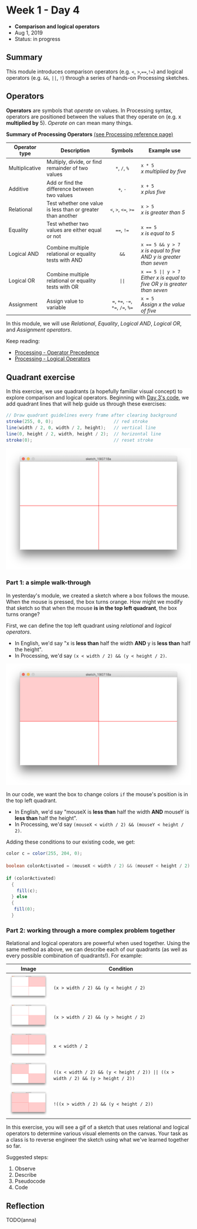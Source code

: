 # Week 1 - Day 4

* **Comparison and logical operators** 
* Aug 1, 2019
* Status: in progress


## Summary
This module introduces comparison operators (e.g. `<`, `>`,`==`,`!=`) and logical operators (e.g. `&&`, `||`, `!`) through a series of hands-on Processing sketches.


## Operators

**Operators** are symbols that *operate* on values. In Processing syntax, operators are positioned between the values that they operate on (e.g. x **multiplied by** 5). *Operate on* can mean many things.

**Summary of Processing Operators** [(see Processing reference page)][1]

| Operator type  | Description | Symbols | Example use |
| -------------- | ----------- | :------:| ------- |
| Multiplicative | Multiply, divide, or find remainder of two values | `*`, `/`, `%` | `x * 5` <br> *x multiplied by five* |
| Additive       | Add or find the difference between two values | `+`, `-` | `x + 5` <br> *x plus five* |
| Relational     | Test whether one value is less than or greater than another | `<`, `>`, `<=`, `>=` | `x > 5` <br> *x is greater than 5* |
| Equality       | Test whether two values are either equal or not | `==`, `!=` | `x == 5` <br> *x is equal to 5* |
| Logical AND    | Combine multiple relational or equality tests with AND | `&&` | `x == 5 && y > 7` <br> *x is equal to five AND y is greater than seven* |
| Logical OR     | Combine multiple relational or equality tests with OR | `\|\|` | `x == 5 \|\| y > 7` <br> *Either x is equal to five OR y is greater than seven* |
| Assignment     | Assign value to variable | `=`, `+=`, `-=`, `*=`, `/=`, `%=` | `x = 5` <br> *Assign x the value of five* |

In this module, we will use *Relational*, *Equality*, *Logical AND*, *Logical OR*, and *Assignment operators*.

Keep reading:
* [Processing - Operator Precedence](https://processing.org/examples/operatorprecedence.html)
* [Processing - Logical Operators](https://processing.org/examples/logicaloperators.html)


## Quadrant exercise
In this exercise, we use quadrants (a hopefully familiar visual concept) to explore comparison and logical operators. Beginning with [Day 3's code][3], we add quadrant lines that will help guide us through these exercises:

```java
// Draw quadrant guidelines every frame after clearing background
stroke(255, 0, 0);                       // red stroke
line(width / 2, 0, width / 2, height);   // vertical line
line(0, height / 2, width, height / 2);  // horizontal line
stroke(0);                               // reset stroke
 ```
 
 ![quad_0000](readme_images/quad_0000.png)
 
### Part 1: a simple walk-through

In yesterday's module, we created a sketch where a box follows the mouse. When the mouse is pressed, the box turns orange.
How might we modify that sketch so that when the mouse **is in the top left quadrant**, the box turns orange?

First, we can define the top left quadrant using *relational* and *logical operators*.
*    In English, we'd say "x is **less than** half the width **AND** y is **less than** half the height".
*    In Processing, we'd say `(x < width / 2) && (y < height / 2)`.

![quad_0000](readme_images/quad_1000.png)

In our code, we want the box to change colors `if` the mouse's position is in the top left quadrant.
*    In English, we'd say "mouseX is **less than** half the width **AND** mouseY is **less than** half the height".
*    In Processing, we'd say `(mouseX < width / 2) && (mouseY < height / 2)`.

Adding these conditions to our existing code, we get:

```java
color c = color(255, 204, 0);

boolean colorActivated = (mouseX < width / 2) && (mouseY < height / 2);

if (colorActivated)
  {
    fill(c);
  } else
  {
   fill(0);
  } 
```

### Part 2: working through a more complex problem together

Relational and logical operators are powerful when used together. Using the same method as above, we can describe each of our quadrants (as well as every possible combination of quadrants!). For example: 

| Image | Condition |
| ----- | --------- |
| <img src="readme_images/quad_0100.png" width="150"/> | `(x > width / 2) && (y < height / 2)` |
| <img src="readme_images/quad_0010.png" width="150"/> | `(x > width / 2) && (y > height / 2)` |
| <img src="readme_images/quad_1100.png" width="150"/> | `x < width / 2` |
| <img src="readme_images/quad_1010.png" width="150"/> | `((x < width / 2) && (y < height / 2)) \|\| ((x > width / 2) && (y > height / 2))` |
| <img src="readme_images/quad_1011.png" width="150"/> | `!((x > width / 2) && (y < height / 2))` |

In this exercise, you will see a gif of a sketch that uses relational and logical operators to determine various visual elements on the canvas. Your task as a class is to reverse engineer the sketch using what we've learned together so far.

Suggested steps:

1)   Observe
2)   Describe
3)   Pseudocode
4)   Code


## Reflection
TODO(anna)


[1]: https://processing.org/examples/operatorprecedence.html
[2]: https://processing.org/examples/logicaloperators.html
[3]: https://github.com/mfadt-bootcamp-2019/code/blob/master/03_Conditions/day03_final_code/day03_final_code.pde
